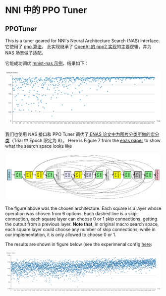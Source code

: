 # NNI 中的 PPO Tuner

## PPOTuner

This is a tuner geared for NNI's Neural Architecture Search (NAS) interface. 它使用了 [ppo 算法](https://arxiv.org/abs/1707.06347)。 此实现继承了 [OpenAI 的 ppo2 实现](https://github.com/openai/baselines/tree/master/baselines/ppo2)的主要逻辑，并为 NAS 场景做了适配。

它能成功调优 [mnist-nas 示例](https://github.com/microsoft/nni/tree/master/examples/trials/mnist-nas)，结果如下：

![](../../img/ppo_mnist.png)

我们也使用 NAS 接口和 PPO Tuner 调优了[ ENAS 论文中为图片分类所做的宏分类](https://github.com/microsoft/nni/tree/master/examples/trials/nas_cifar10)（Trial 中 Epoch 限定为 8）。 Here is Figure 7 from the [enas paper](https://arxiv.org/pdf/1802.03268.pdf) to show what the search space looks like

![](../../img/enas_search_space.png)

The figure above was the chosen architecture. Each square is a layer whose operation was chosen from 6 options. Each dashed line is a skip connection, each square layer can choose 0 or 1 skip connections, getting the output from a previous layer. **Note that**, in original macro search space, each square layer could choose any number of skip connections, while in our implementation, it is only allowed to choose 0 or 1.

The results are shown in figure below (see the experimenal config [here](https://github.com/microsoft/nni/blob/master/examples/trials/nas_cifar10/config_ppo.yml):

![](../../img/ppo_cifar10.png)